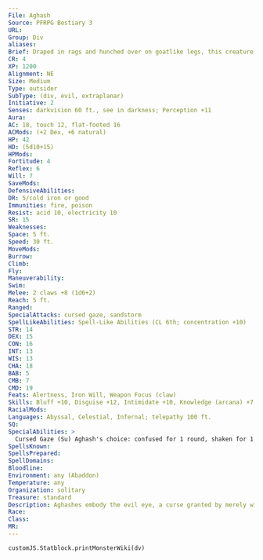 ```yaml
---
File: Aghash
Source: PFRPG Bestiary 3
URL: 
Group: Div
aliases: 
Brief: Draped in rags and hunched over on goatlike legs, this creature possesses a featureless face, save for a large eye ringed by fangs.
CR: 4
XP: 1200
Alignment: NE
Size: Medium
Type: outsider
SubType: (div, evil, extraplanar)
Initiative: 2
Senses: darkvision 60 ft., see in darkness; Perception +11
Aura: 
AC: 18, touch 12, flat-footed 16
ACMods: (+2 Dex, +6 natural)
HP: 42
HD: (5d10+15)
HPMods: 
Fortitude: 4
Reflex: 6
Will: 7
SaveMods: 
DefensiveAbilities: 
DR: 5/cold iron or good
Immunities: fire, poison
Resist: acid 10, electricity 10
SR: 15
Weaknesses: 
Space: 5 ft.
Speed: 30 ft.
MoveMods: 
Burrow: 
Climb: 
Fly: 
Maneuverability: 
Swim: 
Melee: 2 claws +8 (1d6+2)
Reach: 5 ft.
Ranged: 
SpecialAttacks: cursed gaze, sandstorm
SpellLikeAbilities: Spell-Like Abilities (CL 6th; concentration +10)   At Will-bestow curse (DC 18), detect good, detect magic, dimension door, minor image (DC 16), spectral hand   1/day-suggestion (DC 17), summon (level 3, 1d2 dorus 25%)
STR: 14
DEX: 15
CON: 16
INT: 13
WIS: 13
CHA: 18
BAB: 5
CMB: 7
CMD: 19
Feats: Alertness, Iron Will, Weapon Focus (claw)
Skills: Bluff +10, Disguise +12, Intimidate +10, Knowledge (arcana) +7, Knowledge (planes) +7, Perception +11, Sense Motive +9, Spellcraft +9, Stealth +10
RacialMods: 
Languages: Abyssal, Celestial, Infernal; telepathy 100 ft.
SQ: 
SpecialAbilities: >
  Cursed Gaze (Su) Aghash's choice: confused for 1 round, shaken for 1 round, stunned for 1 round, or deals 1d4 points of damage, 30 feet, Fortitude DC 16 negates. Any creature under the effects of protection from evil is immune to an aghash's gaze. The save DC is Charisma-based.  Sandstorm (Su) Once per day, as a full-round action, an aghash can create a temporary sandstorm. This storm has a radius of 100 feet centered on the aghash and lasts for 1 minute per Hit Die the aghash possesses (typically 5). This functions as a sandstorm (Core Rulebook 431).
SpellsKnown: 
SpellsPrepared: 
SpellDomains: 
Bloodline: 
Environment: any (Abaddon)
Temperature: any
Organization: solitary
Treasure: standard
Description: Aghashes embody the evil eye, a curse granted by merely witnessing these embodiments of ruin and misfortune. Terrifying, haglike beings, aghashes wander deserts of the Material Plane spreading doom with their gazes. These wretched creatures hold nothing sacred, taking particular pleasure in bringing vain and arrogant mortals, particularly spellcasters, to ruin. Ragged and filthy, an aghash moves with a staggering motion. Its hoofed legs bend like those of a goat, giving its emaciated frame an obscene, jerking gait.  All divs exhibit some manner of compulsion, and aghashes' is to despise beautiful mortals. If given a choice between attacking two different opponents, an aghash always chooses the most physically becoming foe. Such is their loathing-or, perhaps, jealousy-that an aghash might stalk attractive foes, delighting in aff licting them with curses that sap their Charisma or otherwise undermines their charm. With its spectral hand ability an aghash can deliver curses from a distance, leading some victims to believe they've been aff licted by a disease or cursed by the gods themselves. All the while, the aghash lingers nearby, delighting in the suffering it has caused.  An aghash stands between 5 and 6 feet tall and weighs about 100 pounds.
Race: 
Class: 
MR: 
---
```

```dataviewjs
customJS.Statblock.printMonsterWiki(dv)
```
